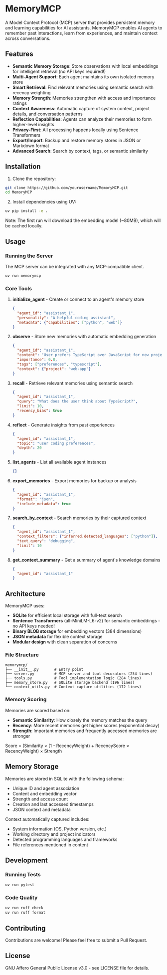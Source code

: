 # MemoryMCP

A Model Context Protocol (MCP) server that provides persistent memory and learning capabilities for AI assistants. MemoryMCP enables AI agents to remember past interactions, learn from experiences, and maintain context across conversations.

## Features

- **Semantic Memory Storage**: Store observations with local embeddings for intelligent retrieval (no API keys required!)
- **Multi-Agent Support**: Each agent maintains its own isolated memory store
- **Smart Retrieval**: Find relevant memories using semantic search with recency weighting
- **Memory Strength**: Memories strengthen with access and importance ratings
- **Context Awareness**: Automatic capture of system context, project details, and conversation patterns
- **Reflection Capabilities**: Agents can analyze their memories to form higher-level insights
- **Privacy-First**: All processing happens locally using Sentence Transformers
- **Export/Import**: Backup and restore memory stores in JSON or Markdown format
- **Advanced Search**: Search by context, tags, or semantic similarity

## Installation

1. Clone the repository:
```bash
git clone https://github.com/yourusername/MemoryMCP.git
cd MemoryMCP
```

2. Install dependencies using UV:
```bash
uv pip install -e .
```

Note: The first run will download the embedding model (~80MB), which will be cached locally.

## Usage

### Running the Server

The MCP server can be integrated with any MCP-compatible client.

```bash
uv run memorymcp
```

### Core Tools

1. **initialize_agent** - Create or connect to an agent's memory store
   ```json
   {
     "agent_id": "assistant_1",
     "personality": "A helpful coding assistant",
     "metadata": {"capabilities": ["python", "web"]}
   }
   ```

2. **observe** - Store new memories with automatic embedding generation
   ```json
   {
     "agent_id": "assistant_1",
     "content": "User prefers TypeScript over JavaScript for new projects",
     "importance": 0.8,
     "tags": ["preferences", "typescript"],
     "context": {"project": "web-app"}
   }
   ```

3. **recall** - Retrieve relevant memories using semantic search
   ```json
   {
     "agent_id": "assistant_1", 
     "query": "What does the user think about TypeScript?",
     "limit": 10,
     "recency_bias": true
   }
   ```

4. **reflect** - Generate insights from past experiences
   ```json
   {
     "agent_id": "assistant_1",
     "topic": "user coding preferences",
     "depth": 20
   }
   ```

5. **list_agents** - List all available agent instances
   ```json
   {}
   ```

6. **export_memories** - Export memories for backup or analysis
   ```json
   {
     "agent_id": "assistant_1",
     "format": "json",
     "include_metadata": true
   }
   ```

7. **search_by_context** - Search memories by their captured context
   ```json
   {
     "agent_id": "assistant_1",
     "context_filters": {"inferred.detected_languages": ["python"]},
     "text_query": "debugging",
     "limit": 10
   }
   ```

8. **get_context_summary** - Get a summary of agent's knowledge domains
   ```json
   {
     "agent_id": "assistant_1"
   }
   ```

## Architecture

MemoryMCP uses:
- **SQLite** for efficient local storage with full-text search
- **Sentence Transformers** (all-MiniLM-L6-v2) for semantic embeddings - no API keys needed!
- **Binary BLOB storage** for embedding vectors (384 dimensions)
- **JSON metadata** for flexible context storage
- **Modular design** with clean separation of concerns

### File Structure
```
memorymcp/
├── __init__.py       # Entry point
├── server.py         # MCP server and tool decorators (254 lines)
├── tools.py          # Tool implementation logic (284 lines)
├── memory_store.py   # SQLite storage backend (196 lines)
└── context_utils.py  # Context capture utilities (172 lines)
```

### Memory Scoring

Memories are scored based on:
- **Semantic Similarity**: How closely the memory matches the query
- **Recency**: More recent memories get higher scores (exponential decay)
- **Strength**: Important memories and frequently accessed memories are stronger

Score = (Similarity × (1 - RecencyWeight) + RecencyScore × RecencyWeight) × Strength

## Memory Storage

Memories are stored in SQLite with the following schema:
- Unique ID and agent association
- Content and embedding vector
- Strength and access count
- Creation and last accessed timestamps
- JSON context and metadata

Context automatically captured includes:
- System information (OS, Python version, etc.)
- Working directory and project indicators
- Detected programming languages and frameworks
- File references mentioned in content

## Development

### Running Tests
```bash
uv run pytest
```

### Code Quality
```bash
uv run ruff check
uv run ruff format
```

## Contributing

Contributions are welcome! Please feel free to submit a Pull Request.

## License

GNU Affero General Public License v3.0 - see LICENSE file for details.